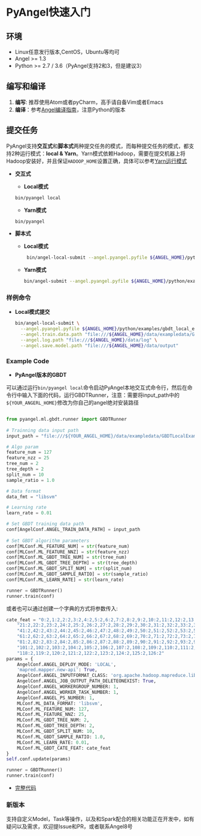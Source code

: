 # PyAngel快速入门

## 环境

* Linux任意发行版本,CentOS，Ubuntu等均可
* Angel >= 1.3
* Python >= 2.7 / 3.6（PyAngel支持2和3，但是建议3）

## 编写和编译

1. **编写**: 推荐使用Atom或者pyCharm，高手请自备Vim或者Emacs
2. **编译**：参考[Angel编译指南](../deploy/source_compile.md)，注意Python的版本


## 提交任务

PyAngel支持**交互式**和**脚本式**两种提交任务的模式，而每种提交任务的模式，都支持2种运行模式：**local & Yarn**。Yarn模式依赖Hadoop，需要在提交机器上将Hadoop安装好，并且保证`HADOOP_HOME`设置正确，具体可以参考[Yarn运行模式](../deploy/run_on_yarn.md)

- **交互式**

    * **Local模式**

    ```bash
    bin/pyangel local
    ```
    * **Yarn模式**

    ```bash
    bin/pyangel
    ```

- **脚本式**

  - **Local模式**

    ```bash
     bin/angel-local-submit --angel.pyangel.pyfile ${ANGEL_HOME}/python/examples/gbdt_local_example/py
    ```

  - **Yarn模式**
	
     ```bash
     bin/angel-submit --angel.pyangel.pyfile ${ANGEL_HOME}/python/examples/gbdt_example.py
     ```



### **样例命令**

* **Local模式提交**

  ```bash
  bin/angel-local-submit \
    --angel.pyangel.pyfile ${ANGEL_HOME}/python/examples/gbdt_local_example.py \
    --angel.train.data.path "file:///${ANGEL_HOME}/data/exampledata/GBDTLocalExampleData/agaricus.txt.train" \
    --angel.log.path "file:///${ANGEL_HOME}/data/log" \
    --angel.save.model.path "file:///${ANGEL_HOME}/data/output"
	```

### Example Code

* **PyAngel版本的GBDT**
    
可以通过运行`bin/pyangel local`命令启动PyAngel本地交互式命令行，然后在命令行中输入下面的代码，运行GBDTRunner，注意：需要将input_path中的`${YOUR_ANGERL_HOME}`修改为你自己的angel绝对安装路径    

```Python

from pyangel.ml.gbdt.runner import GBDTRunner
 
# Trainning data input path
input_path = "file:///${YOUR_ANGEL_HOME}/data/exampledata/GBDTLocalExampleData/agaricus.txt.train"

# Algo param
feature_num = 127
feature_nzz = 25
tree_num = 2
tree_depth = 2
split_num = 10
sample_ratio = 1.0

# Data format
data_fmt = "libsvm"

# Learning rate
learn_rate = 0.01

# Set GBDT training data path
conf[AngelConf.ANGEL_TRAIN_DATA_PATH] = input_path
    
# Set GBDT algorithm parameters
conf[MLConf.ML_FEATURE_NUM] = str(feature_num)
conf[MLConf.ML_FEATURE_NNZ] = str(feature_nzz)
conf[MLConf.ML_GBDT_TREE_NUM] = str(tree_num)
conf[MLConf.ML_GBDT_TREE_DEPTH] = str(tree_depth)
conf[MLConf.ML_GBDT_SPLIT_NUM] = str(split_num)
conf[MLConf.ML_GBDT_SAMPLE_RATIO] = str(sample_ratio)
conf[MLConf.ML_LEARN_RATE] = str(learn_rate)

runner = GBDTRunner()
runner.train(conf)
```
或者也可以通过创建一个字典的方式将参数传入:
```python
cate_feat = "0:2,1:2,2:2,3:2,4:2,5:2,6:2,7:2,8:2,9:2,10:2,11:2,12:2,13:2,14:2,15:2,16:2,17:2,18:2,19:2,20:2," \
    "21:2,22:2,23:2,24:2,25:2,26:2,27:2,28:2,29:2,30:2,31:2,32:2,33:2,34:2,35:2,36:2,37:2,38:2,39:2,40:2," \
    "41:2,42:2,43:2,44:2,45:2,46:2,47:2,48:2,49:2,50:2,51:2,52:2,53:2,54:2,55:2,56:2,57:2,58:2,59:2,60:2," \
    "61:2,62:2,63:2,64:2,65:2,66:2,67:2,68:2,69:2,70:2,71:2,72:2,73:2,74:2,75:2,76:2,77:2,78:2,79:2,80:2," \
    "81:2,82:2,83:2,84:2,85:2,86:2,87:2,88:2,89:2,90:2,91:2,92:2,93:2,94:2,95:2,96:2,97:2,98:2,99:2,100:2," \
    "101:2,102:2,103:2,104:2,105:2,106:2,107:2,108:2,109:2,110:2,111:2,112:2,113:2,114:2,115:2,116:2,117:2," \
    "118:2,119:2,120:2,121:2,122:2,123:2,124:2,125:2,126:2"
params = {
    AngelConf.ANGEL_DEPLOY_MODE: 'LOCAL',
    'mapred.mapper.new-api': True,
    AngelConf.ANGEL_INPUTFORMAT_CLASS: 'org.apache.hadoop.mapreduce.lib.input.CombineTextInputFormat',
    AngelConf.ANGEL_JOB_OUTPUT_PATH_DELETEONEXIST: True,
    AngelConf.ANGEL_WORKERGROUP_NUMBER: 1,
    AngelConf.ANGEL_WORKER_TASK_NUMBER: 1,
    AngelConf.ANGEL_PS_NUMBER: 1,
    MLConf.ML_DATA_FORMAT: 'libsvm',
    MLConf.ML_FEATURE_NUM: 127,
    MLConf.ML_FEATURE_NNZ: 25,
    MLConf.ML_GBDT_TREE_NUM: 2,
    MLConf.ML_GBDT_TREE_DEPTH: 2,
    MLConf.ML_GBDT_SPLIT_NUM: 10,
    MLConf.ML_GBDT_SAMPLE_RATIO: 1.0,
    MLConf.ML_LEARN_RATE: 0.01,
    MLConf.ML_GBDT_CATE_FEAT: cate_feat
}
self.conf.update(params)

runner = GBDTRunner()
runner.train(conf)
```   

* [完整代码](../../angel-ps/examples/src/main/python/gbdt_local_example.py)

### 新版本

支持自定义Model，Task等操作，以及和Spark配合的相关功能正在开发中，如有疑问以及需求，欢迎提Issue和PR，或者联系Angel8号

